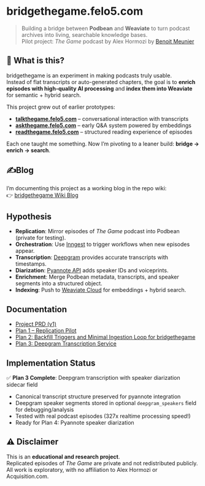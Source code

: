 # bridgethegame.felo5.com

> Building a bridge between **Podbean** and **Weaviate** to turn podcast archives into living, searchable knowledge bases.  
> Pilot project: *The Game* podcast by Alex Hormozi by [Benoit Meunier](https://x.com/bmeunier)  

## 🎯 What is this?
bridgethegame is an experiment in making podcasts truly usable.  
Instead of flat transcripts or auto-generated chapters, the goal is to **enrich episodes with high-quality AI processing** and **index them into Weaviate** for semantic + hybrid search.

This project grew out of earlier prototypes:
- **[talkthegame.felo5.com](https://talktothegame.bearblog.dev/blog/)** – conversational interaction with transcripts  
- **[askthegame.felo5.com](https://askthegame.felo5.com)** – early Q&A system powered by embeddings  
- **[readthegame.felo5.com](https://github.com/bmeunier/readthegame)** – structured reading experience of episodes  

Each one taught me something. Now I’m pivoting to a leaner build: **bridge → enrich → search**.

## ✍Blog
I’m documenting this project as a working blog in the repo wiki:  
👉 [bridgethegame Wiki Blog](https://github.com/bmeunier/bridgethegame/wiki)

## Hypothesis

- **Replication**: Mirror episodes of *The Game* podcast into Podbean (private for testing).  
- **Orchestration**: Use [Inngest](https://www.inngest.com/) to trigger workflows when new episodes appear.  
- **Transcription**: [Deepgram](https://developers.deepgram.com/) provides accurate transcripts with timestamps.  
- **Diarization**: [Pyannote API](https://docs.pyannote.ai/) adds speaker IDs and voiceprints.  
- **Enrichment**: Merge Podbean metadata, transcripts, and speaker segments into a structured object.  
- **Indexing**: Push to [Weaviate Cloud](https://weaviate.io/) for embeddings + hybrid search.  

## Documentation
- [Project PRD (v1)](./docs/PRD/bridgethegame_v1.md)
- [Plan 1 – Replication Pilot](./docs/PRD/bridgethegame_plan1Replication.md)
- [Plan 2: Backfill Triggers and Minimal Ingestion Loop for bridgethegame](docs/PRD/bridgethegame_plan2Backfill.md)
- [Plan 3: Deepgram Transcription Service](docs/PRD/bridgethegame_plan3Transcription.md)

## Implementation Status
✅ **Plan 3 Complete**: Deepgram transcription with speaker diarization sidecar field
- Canonical transcript structure preserved for pyannote integration
- Deepgram speaker segments stored in optional `deepgram_speakers` field for debugging/analysis
- Tested with real podcast episodes (327x realtime processing speed!)
- Ready for Plan 4: Pyannote speaker diarization

## ⚠️ Disclaimer
This is an **educational and research project**.  
Replicated episodes of *The Game* are private and not redistributed publicly.  
All work is exploratory, with no affiliation to Alex Hormozi or Acquisition.com.
